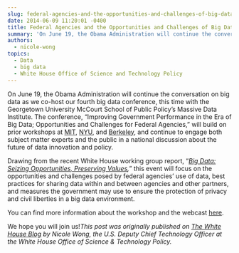```yaml
---
slug: federal-agencies-and-the-opportunities-and-challenges-of-big-data
date: 2014-06-09 11:20:01 -0400
title: Federal Agencies and the Opportunities and Challenges of Big Data
summary: 'On June 19, the Obama Administration will continue the conversation on big data as we co-host our fourth big data conference, this time with the Georgetown University McCourt School of Public Policy’s Massive Data Institute. The conference, &ldquo;Improving Government Performance in the Era of Big Data; Opportunities and Challenges for Federal Agencies,&rdquo; will build on'
authors:
  - nicole-wong
topics:
  - Data
  - big data
  - White House Office of Science and Technology Policy
---
```


On June 19, the Obama Administration will continue the conversation on big data as we co-host our fourth big data conference, this time with the Georgetown University McCourt School of Public Policy’s Massive Data Institute. The conference, “Improving Government Performance in the Era of Big Data; Opportunities and Challenges for Federal Agencies,” will build on prior workshops at [MIT](http://web.mit.edu/bigdata-priv/agenda.html), [NYU](http://www.datasociety.net/initiatives/2014-0317/), and [Berkeley](http://www.ischool.berkeley.edu/newsandevents/events/2014bigdataworkshop), and continue to engage both subject matter experts and the public in a national discussion about the future of data innovation and policy.

Drawing from the recent White House working group report, “_[Big Data: Seizing Opportunities, Preserving Values](http://www.whitehouse.gov/issues/technology/big-data-review),_” this event will focus on the opportunities and challenges posed by federal agencies’ use of data, best practices for sharing data within and between agencies and other partners, and measures the government may use to ensure the protection of privacy and civil liberties in a big data environment.

You can find more information about the workshop and the webcast [here](http://mspp.georgetown.edu/events/big-data-and-federal-agencies).

We hope you will join us!_This post was originally published on [The White House Blog](http://www.whitehouse.gov/blog/) by Nicole Wong, the U.S. Deputy Chief Technology Officer at the White House Office of Science & Technology Policy._